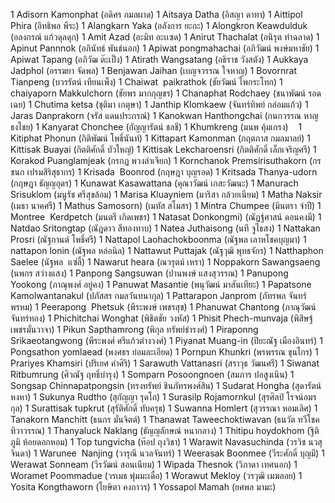 1 Adisorn Kamonphat (อดิศร กมลผาด)
1 Aitsaya Datha (อิสญา ดาทา)
1 Aittipol Phira (อิทธิพล พีระ)
1 Alangkarn Yaka (อลังการ ยะกะ)
1 Alongkron Keawdulduk (อลงกรณ์ แก้วดุลดุก)
1 Amit Azad (อะมิท อะเเซด)
1 Anirut Thachalat (อนิรุต ท่าฉลาด)
1 Apinut Pannnok (อภินัทธ์ พันธ์นอก)
1 Apiwat pongmahachai (อภิวัฒน์ พงษ์มหาชัย)
1 Apiwat Tapang (อภิวัฒ ต๊ะเป็ง)
1 Atirath Wangsatang (อธิราช วังสตัง)
1 Aukkaya Jadphol (อรรฆยา จัดพล)
1 Benjawan Jaihan (เบญจวรรณ ใจหาญ)
1 Bovornrat  Tianpeng (บวรรัตน์ เทียนเพ็ง)
1 Chaiwat  paikrathok (ชัยวัฒน์ ไพกระโทก)
1 chaiyaporn Makkulchorn (ชัยพร มากกุญชร)
1 Chanaphat Rodchaey (ชนาพัฒน์ รอดเฉย)
1 Chutima ketsa (ชุติมา เกตุษา)
1 Janthip Klomkaew (จันทร์ทิพย์ กล่อมแก้ว)
1 Jaras Danprakorn (จรัส แดนประกรณ์)
1 Kanokwan Hanthongchai (กนกวรรณ หาญธงไชย)
1 Kanyarat Chonchee (กัญญารัตน์ ชลชี)
1 Khumkreng (มนพ คุ้มเกรง)    
1 Kitiphat Phonun (กิติพัฒน์ โพธิ์นันท์)
1 Kittapart Kamonman (กฤตภาส กมลมาลย์)
1 Kittisak Buayai (กิตติศักดิ์ บัวใหญ่)
1 Kittisak Lekcharoensri (กิตติศักดิ์ เล็กเจริญศรี)
1 Korakod Puanglamjeak (กรกฏ พวงลำเจียก)
1 Kornchanok Premsirisuthakorn (กรชนก เปรมสิริสุธากร)
1 Krisada  Boonrod (กฤษฎา บุญรอด)
1 Kritsada Thanya-udorn (กฤษฎา ธัญญอุดร)
1 Kunawat Kasawattana (คุณาวัฒน์ เกสะวัฒนะ)
1 Manurach Srisuklom (มนูรัช ศรีสุขล้อม)
1 Marisa Kluayniem (มาริสา กล้วยเนียม)
1 Matha Naksir (เมธา นาคศรี)
1 Mathus Samosorn) (เมทัส สโมสร)
1 Mintra Chumpee (มินตรา จำปี)
1 Montree  Kerdpetch (มนตรี เกิดเพชร)
1 Natasat Donkongmi) (ณัฏฐ์ศาสน์ ดอนคงมี)
1 Natdao Sritongtap (ณัฎดาว สีทองทาบ)
1 Natea Juthaisong (นที จูไธสง)
1 Nattakan Prosri (ณัฐกานต์ โพธิ์ศรี)
1 Nattapol Laohachokboonma (ณัฐพล เลาหโชคบุญมา)
1 nattapon lonin (ณัฐพล หล่อนิล)
1 Nattawut Puttajak (ณัฐวุฒิ พุทธจักร)
1 Natthaphon Saelee (นัฐพล  แซ่ลี้)
1 Nawarut heara (ณวรุตม์ เหรา)
1 Noppakorn Sawangsaeng (นพกร สว่างแสง)
1 Panpong Sangsuwan (ปานพงษ์ แสงสุวรรณ)
1 Panupong Yookong (ภาณุพงศ์ อยู่คง)
1 Panuwat Masantie (พนุวัฒน์ มาสันเทียะ)
1 Papatsone  Kamolwantanakul (ปภัสสร กมลวันทนากุล)
1 Pattarapon Janprom (ภัทรพล จันทร์พรหม)
1 Peerapong  Phetsuk (พีระพงษ์ เพชรสุข)
1 Phanuwat Chantong (ภาณุวัฒน์ จันทร์ทอง)
1 Phichitchai Wonghat (พิชิตชัย วงหัส)
1 Phisit Phech-munvaja (พิสิษฐ์ เพชรมั่นวาจา)
1 Pikun Sapthamrong (พิกุล ทรัพย์ธำรงศ์)
1 Piraponng Srikaeotangwong (พีระพงศ์ ศรีแก้วต่างวงศ์)
1 Piyanat Muang-in (ปิยะณัฐ เมืองอินทร์)
1 Pongsathon yomlaead (พงศธร ย่อมละเอียด)
1 Pornpun Khunkri (พรพรรณ ขุนไกร)
1 Prariyes Khamsiri (ปริเยศ คำศิริ)
1 Sarawuth Vattanasri (สราวุธ วัฒนศรี)
1 Siwanat Ritbumrung (ศิวณัฐ ฤทธิ์บำรุง)
1 Somparn Posoongnoen (สมภาร ปอสูงเนิน)
1 Songsap Chinnapatpongsin (ทรงทรัพย์ ชินภัทรพงศ์สิน)
1 Sudarat Hongha (สุดารัตน์ หงหา)
1 Sukunya Rudtho (สุกัญญา รุดโถ)
1 Surasilp Rojamornkul (สุรศิลป์ โรจน์อมรกุล)
1 Surattisak tupkrut (สุรัติศักดิ์ ทับครุธ)
1 Suwanna Homlert (สุวรรณา หอมเลิศ)
1 Tanakorn Manchitt (ธนกร มั่นจิตต์)
1 Thanawat Taweechoktiwavan (ธนวัต ทวีโชคทิวาวรรณ)
1 Thanyaluck Naklang (ธัญญลักษณ์ หนากลาง)
1 Thitipu hoydokhom (ฐิติภูมิ ห้อยดอกหอม)
1 Top tungvicha (ท๊อป ถุงวิชา)
1 Warawit Navasuchinda (วรวิช นวสุจินดา)
1 Warunee  Nanjing (วารุณี นวลจันทร์)
1 Weerasak Boonmee (วีระศักดิ์ บุญมี)
1 Werawat Sonneam (วีรวัฒน์ สอนเนียม)
1 Wipada Thesnok (วิภาดา เทศนอก)
1 Woramet Poommadue (วรเมธ พุ่มมะเดื่อ)
1 Worawut Mekloy (วรวุฒิ เมฆลอย)
1 Yosita Kongthaworn (โยษิตา คงถาวร)
1 Yossapol Mamah (ยศพล มามะ)